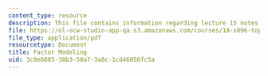 ```yaml
---
content_type: resource
description: This file contains information regarding lecture 15 notes.
file: https://ol-ocw-studio-app-qa.s3.amazonaws.com/courses/18-s096-topics-in-mathematics-with-applications-in-finance-fall-2013/3c8e688538b350a73a8c1cd46056fc5a_MIT18_S096F13_lecnote15.pdf
file_type: application/pdf
resourcetype: Document
title: Factor Modeling
uid: 3c8e6885-38b3-50a7-3a8c-1cd46056fc5a
---
```

